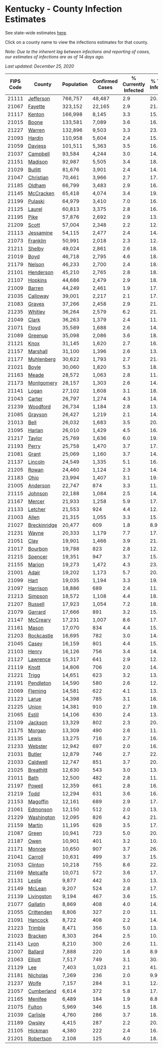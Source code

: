 # Kentucky - County Infection Estimates

See state-wide estimates [here](/infections/us-ky).

Click on a county name to view the infections estimates for that county.

*Note: Due to the inherent lag between infections and reporting of cases, our estimates of infections are as of 14 days ago.*

*Last updated: December 25, 2020*

|   FIPS Code |                       County |   Population |   Confirmed Cases |   % Currently Infected |   % Total Infected |
|-------------|------------------------------|--------------|-------------------|------------------------|--------------------|
|       21111 |       [Jefferson](jefferson) |      766,757 |            48,487 |                    2.9 |               20.2 |
|       21067 |           [Fayette](fayette) |      323,152 |            22,165 |                    2.9 |               21.4 |
|       21117 |             [Kenton](kenton) |      166,998 |             8,145 |                    3.3 |               15.5 |
|       21015 |               [Boone](boone) |      133,581 |             7,089 |                    3.6 |               16.7 |
|       21227 |             [Warren](warren) |      132,896 |             9,503 |                    3.3 |               23.2 |
|       21093 |             [Hardin](hardin) |      110,958 |             5,604 |                    2.4 |               15.7 |
|       21059 |           [Daviess](daviess) |      101,511 |             5,363 |                    3.5 |               16.8 |
|       21037 |         [Campbell](campbell) |       93,584 |             4,244 |                    3.0 |               14.2 |
|       21151 |           [Madison](madison) |       92,987 |             5,505 |                    3.4 |               18.3 |
|       21029 |           [Bullitt](bullitt) |       81,676 |             3,901 |                    2.4 |               14.8 |
|       21047 |       [Christian](christian) |       70,461 |             3,966 |                    2.7 |               17.4 |
|       21185 |             [Oldham](oldham) |       66,799 |             3,483 |                    2.9 |               16.4 |
|       21145 |       [McCracken](mccracken) |       65,418 |             4,074 |                    3.4 |               19.3 |
|       21199 |           [Pulaski](pulaski) |       64,979 |             3,410 |                    7.0 |               16.5 |
|       21125 |             [Laurel](laurel) |       60,813 |             3,375 |                    2.8 |               16.8 |
|       21195 |                 [Pike](pike) |       57,876 |             2,692 |                    2.9 |               13.9 |
|       21209 |               [Scott](scott) |       57,004 |             2,348 |                    2.2 |               12.9 |
|       21113 |       [Jessamine](jessamine) |       54,115 |             2,477 |                    2.4 |               14.4 |
|       21073 |         [Franklin](franklin) |       50,991 |             2,018 |                    2.3 |               12.4 |
|       21211 |             [Shelby](shelby) |       49,024 |             2,861 |                    2.6 |               18.5 |
|       21019 |                 [Boyd](boyd) |       46,718 |             2,795 |                    4.6 |               18.6 |
|       21179 |             [Nelson](nelson) |       46,233 |             2,700 |                    2.4 |               18.0 |
|       21101 |       [Henderson](henderson) |       45,210 |             2,765 |                    2.8 |               18.9 |
|       21107 |           [Hopkins](hopkins) |       44,686 |             2,479 |                    2.9 |               18.3 |
|       21009 |             [Barren](barren) |       44,249 |             2,461 |                    1.9 |               17.1 |
|       21035 |         [Calloway](calloway) |       39,001 |             2,217 |                    2.1 |               17.7 |
|       21083 |             [Graves](graves) |       37,266 |             2,458 |                    2.9 |               21.3 |
|       21235 |           [Whitley](whitley) |       36,264 |             2,579 |                    6.2 |               21.2 |
|       21049 |               [Clark](clark) |       36,263 |             1,379 |                    2.4 |               11.9 |
|       21071 |               [Floyd](floyd) |       35,589 |             1,688 |                    2.6 |               14.5 |
|       21089 |           [Greenup](greenup) |       35,098 |             2,086 |                    3.6 |               18.2 |
|       21121 |                 [Knox](knox) |       31,145 |             1,620 |                    2.7 |               16.1 |
|       21157 |         [Marshall](marshall) |       31,100 |             1,396 |                    2.6 |               13.8 |
|       21177 |     [Muhlenberg](muhlenberg) |       30,622 |             1,793 |                    2.7 |               21.0 |
|       21021 |               [Boyle](boyle) |       30,060 |             1,820 |                    5.3 |               18.1 |
|       21163 |               [Meade](meade) |       28,572 |             1,063 |                    2.8 |               11.4 |
|       21173 |     [Montgomery](montgomery) |       28,157 |             1,303 |                    2.6 |               14.4 |
|       21141 |               [Logan](logan) |       27,102 |             1,608 |                    3.1 |               18.7 |
|       21043 |             [Carter](carter) |       26,797 |             1,274 |                    4.3 |               14.3 |
|       21239 |         [Woodford](woodford) |       26,734 |             1,184 |                    2.8 |               13.9 |
|       21085 |           [Grayson](grayson) |       26,427 |             1,219 |                    2.1 |               14.9 |
|       21013 |                 [Bell](bell) |       26,032 |             1,683 |                    3.5 |               20.1 |
|       21095 |             [Harlan](harlan) |       26,010 |             1,429 |                    4.5 |               16.8 |
|       21217 |             [Taylor](taylor) |       25,769 |             1,636 |                    6.0 |               19.6 |
|       21193 |               [Perry](perry) |       25,758 |             1,470 |                    3.7 |               17.9 |
|       21081 |               [Grant](grant) |       25,069 |             1,160 |                    3.7 |               14.3 |
|       21137 |           [Lincoln](lincoln) |       24,549 |             1,335 |                    5.1 |               16.4 |
|       21205 |               [Rowan](rowan) |       24,460 |             1,124 |                    2.3 |               14.0 |
|       21183 |                 [Ohio](ohio) |       23,994 |             1,407 |                    3.1 |               19.0 |
|       21005 |         [Anderson](anderson) |       22,747 |               874 |                    3.3 |               11.7 |
|       21115 |           [Johnson](johnson) |       22,188 |             1,084 |                    2.5 |               14.7 |
|       21167 |             [Mercer](mercer) |       21,933 |             1,258 |                    5.9 |               17.5 |
|       21133 |           [Letcher](letcher) |       21,553 |               924 |                    4.4 |               12.8 |
|       21003 |               [Allen](allen) |       21,315 |             1,055 |                    3.3 |               15.3 |
|       21027 | [Breckinridge](breckinridge) |       20,477 |               609 |                    1.8 |                8.9 |
|       21231 |               [Wayne](wayne) |       20,333 |             1,179 |                    7.7 |               17.2 |
|       21051 |                 [Clay](clay) |       19,901 |             1,466 |                    3.9 |               21.8 |
|       21017 |           [Bourbon](bourbon) |       19,788 |               823 |                    2.8 |               12.7 |
|       21215 |           [Spencer](spencer) |       19,351 |               947 |                    3.7 |               15.4 |
|       21155 |             [Marion](marion) |       19,273 |             1,472 |                    4.3 |               23.7 |
|       21001 |               [Adair](adair) |       19,202 |             1,173 |                    5.7 |               20.5 |
|       21099 |                 [Hart](hart) |       19,035 |             1,194 |                    3.3 |               19.2 |
|       21097 |         [Harrison](harrison) |       18,886 |               689 |                    2.4 |               11.9 |
|       21213 |           [Simpson](simpson) |       18,572 |             1,108 |                    4.4 |               18.9 |
|       21207 |           [Russell](russell) |       17,923 |             1,054 |                    7.2 |               18.6 |
|       21079 |           [Garrard](garrard) |       17,666 |               891 |                    3.2 |               15.7 |
|       21147 |         [McCreary](mccreary) |       17,231 |             1,007 |                    8.6 |               17.5 |
|       21161 |               [Mason](mason) |       17,070 |               834 |                    4.4 |               15.3 |
|       21203 |     [Rockcastle](rockcastle) |       16,695 |               782 |                    3.0 |               14.6 |
|       21045 |               [Casey](casey) |       16,159 |               801 |                    4.4 |               15.7 |
|       21103 |               [Henry](henry) |       16,126 |               756 |                    3.4 |               14.7 |
|       21127 |         [Lawrence](lawrence) |       15,317 |               641 |                    2.9 |               12.7 |
|       21119 |               [Knott](knott) |       14,806 |               706 |                    2.0 |               14.4 |
|       21221 |               [Trigg](trigg) |       14,651 |               623 |                    3.2 |               13.1 |
|       21191 |       [Pendleton](pendleton) |       14,590 |               580 |                    2.6 |               12.3 |
|       21069 |           [Fleming](fleming) |       14,581 |               622 |                    4.1 |               13.1 |
|       21123 |               [Larue](larue) |       14,398 |               785 |                    3.1 |               16.9 |
|       21225 |               [Union](union) |       14,381 |               910 |                    2.7 |               19.3 |
|       21065 |             [Estill](estill) |       14,106 |               630 |                    2.4 |               13.3 |
|       21109 |           [Jackson](jackson) |       13,329 |               802 |                    2.3 |               20.4 |
|       21175 |             [Morgan](morgan) |       13,309 |               490 |                    2.6 |               11.3 |
|       21135 |               [Lewis](lewis) |       13,275 |               716 |                    2.7 |               16.6 |
|       21233 |           [Webster](webster) |       12,942 |               697 |                    2.0 |               16.9 |
|       21031 |             [Butler](butler) |       12,879 |               746 |                    2.7 |               22.1 |
|       21033 |         [Caldwell](caldwell) |       12,747 |               851 |                    3.7 |               20.7 |
|       21025 |       [Breathitt](breathitt) |       12,630 |               543 |                    3.0 |               13.0 |
|       21011 |                 [Bath](bath) |       12,500 |               482 |                    2.8 |               11.5 |
|       21197 |             [Powell](powell) |       12,359 |               661 |                    2.8 |               16.2 |
|       21219 |                 [Todd](todd) |       12,294 |               631 |                    3.6 |               16.0 |
|       21153 |         [Magoffin](magoffin) |       12,161 |               689 |                    2.9 |               17.4 |
|       21061 |         [Edmonson](edmonson) |       12,150 |               512 |                    2.0 |               13.7 |
|       21229 |     [Washington](washington) |       12,095 |               826 |                    4.2 |               21.2 |
|       21159 |             [Martin](martin) |       11,195 |               628 |                    3.5 |               17.2 |
|       21087 |               [Green](green) |       10,941 |               723 |                    5.0 |               20.5 |
|       21187 |                 [Owen](owen) |       10,901 |               401 |                    3.2 |               10.6 |
|       21171 |             [Monroe](monroe) |       10,650 |               907 |                    3.7 |               26.0 |
|       21041 |           [Carroll](carroll) |       10,631 |               499 |                    3.7 |               15.7 |
|       21053 |           [Clinton](clinton) |       10,218 |               755 |                    8.6 |               22.3 |
|       21169 |         [Metcalfe](metcalfe) |       10,071 |               572 |                    3.6 |               17.3 |
|       21131 |             [Leslie](leslie) |        9,877 |               442 |                    3.0 |               13.5 |
|       21149 |             [McLean](mclean) |        9,207 |               524 |                    2.8 |               17.7 |
|       21139 |     [Livingston](livingston) |        9,194 |               467 |                    3.6 |               15.5 |
|       21077 |         [Gallatin](gallatin) |        8,869 |               408 |                    4.0 |               14.9 |
|       21055 |     [Crittenden](crittenden) |        8,806 |               327 |                    2.0 |               11.7 |
|       21091 |           [Hancock](hancock) |        8,722 |               408 |                    2.2 |               14.4 |
|       21223 |           [Trimble](trimble) |        8,471 |               356 |                    5.0 |               13.3 |
|       21023 |           [Bracken](bracken) |        8,303 |               264 |                    2.5 |               10.1 |
|       21143 |                 [Lyon](lyon) |        8,210 |               300 |                    2.6 |               11.7 |
|       21007 |           [Ballard](ballard) |        7,888 |               220 |                    1.6 |                8.9 |
|       21063 |           [Elliott](elliott) |        7,517 |               749 |                    3.1 |               30.6 |
|       21129 |                   [Lee](lee) |        7,403 |             1,023 |                    2.1 |               41.9 |
|       21181 |         [Nicholas](nicholas) |        7,269 |               236 |                    2.0 |                9.9 |
|       21237 |               [Wolfe](wolfe) |        7,157 |               284 |                    3.1 |               12.0 |
|       21057 |     [Cumberland](cumberland) |        6,614 |               372 |                    5.8 |               17.9 |
|       21165 |           [Menifee](menifee) |        6,489 |               184 |                    1.9 |                8.8 |
|       21075 |             [Fulton](fulton) |        5,969 |               346 |                    1.5 |               18.3 |
|       21039 |         [Carlisle](carlisle) |        4,760 |               286 |                    3.7 |               18.5 |
|       21189 |             [Owsley](owsley) |        4,415 |               287 |                    2.2 |               20.2 |
|       21105 |           [Hickman](hickman) |        4,380 |               222 |                    2.4 |               16.4 |
|       21201 |       [Robertson](robertson) |        2,108 |               125 |                    4.0 |               18.4 |